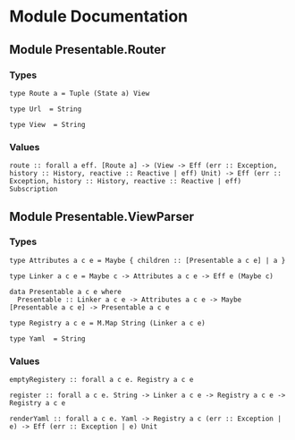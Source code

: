 # Module Documentation

## Module Presentable.Router

### Types

    type Route a = Tuple (State a) View

    type Url  = String

    type View  = String


### Values

    route :: forall a eff. [Route a] -> (View -> Eff (err :: Exception, history :: History, reactive :: Reactive | eff) Unit) -> Eff (err :: Exception, history :: History, reactive :: Reactive | eff) Subscription


## Module Presentable.ViewParser

### Types

    type Attributes a c e = Maybe { children :: [Presentable a c e] | a }

    type Linker a c e = Maybe c -> Attributes a c e -> Eff e (Maybe c)

    data Presentable a c e where
      Presentable :: Linker a c e -> Attributes a c e -> Maybe [Presentable a c e] -> Presentable a c e

    type Registry a c e = M.Map String (Linker a c e)

    type Yaml  = String


### Values

    emptyRegistery :: forall a c e. Registry a c e

    register :: forall a c e. String -> Linker a c e -> Registry a c e -> Registry a c e

    renderYaml :: forall a c e. Yaml -> Registry a c (err :: Exception | e) -> Eff (err :: Exception | e) Unit



